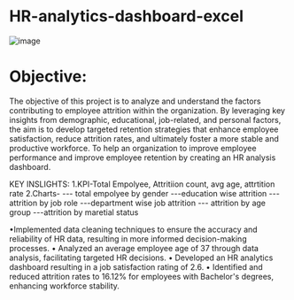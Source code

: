 # HR-analytics-dashboard-excel

![image](https://github.com/sahil07codac/HR-analytics-dashboard-excel/assets/141804728/85ee52e3-63b5-48d4-8030-9ecee0fc875f)

# Objective: 
The objective of this project is to analyze and understand the factors contributing to employee attrition within the organization. By leveraging key insights from demographic, educational, job-related, and personal factors, the aim is to develop targeted retention strategies that enhance employee satisfaction, reduce attrition rates, and ultimately foster a more stable and productive workforce.
To help an organization to improve employee performance and improve employee retention by creating an HR analysis dashboard.

KEY INSLIGHTS:
1.KPI-Total Empolyee, Attritiion count, avg age, attrtition rate
2.Charts-
--- total empolyee by gender
---education wise attrition 
---attrition by job role
---department wise job attrition
--- attrition by age group
---attrition by maretial status

•Implemented data cleaning techniques to ensure the accuracy and reliability of HR data, resulting in more informed decision-making processes.
• Analyzed an average employee age of 37 through data analysis, facilitating targeted HR decisions.
• Developed an HR analytics dashboard resulting in a job satisfaction rating of 2.6.
• Identified and reduced attrition rates to 16.12% for employees with Bachelor's degrees, enhancing workforce stability.
